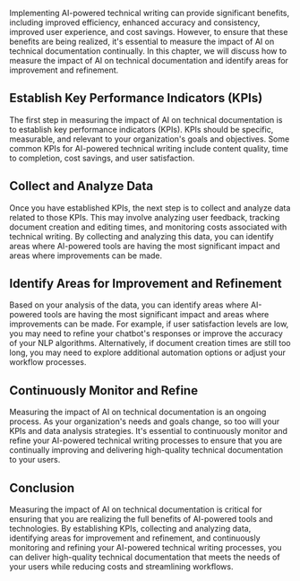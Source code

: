 

Implementing AI-powered technical writing can provide significant benefits, including improved efficiency, enhanced accuracy and consistency, improved user experience, and cost savings. However, to ensure that these benefits are being realized, it's essential to measure the impact of AI on technical documentation continually. In this chapter, we will discuss how to measure the impact of AI on technical documentation and identify areas for improvement and refinement.

Establish Key Performance Indicators (KPIs)
-------------------------------------------

The first step in measuring the impact of AI on technical documentation is to establish key performance indicators (KPIs). KPIs should be specific, measurable, and relevant to your organization's goals and objectives. Some common KPIs for AI-powered technical writing include content quality, time to completion, cost savings, and user satisfaction.

Collect and Analyze Data
------------------------

Once you have established KPIs, the next step is to collect and analyze data related to those KPIs. This may involve analyzing user feedback, tracking document creation and editing times, and monitoring costs associated with technical writing. By collecting and analyzing this data, you can identify areas where AI-powered tools are having the most significant impact and areas where improvements can be made.

Identify Areas for Improvement and Refinement
---------------------------------------------

Based on your analysis of the data, you can identify areas where AI-powered tools are having the most significant impact and areas where improvements can be made. For example, if user satisfaction levels are low, you may need to refine your chatbot's responses or improve the accuracy of your NLP algorithms. Alternatively, if document creation times are still too long, you may need to explore additional automation options or adjust your workflow processes.

Continuously Monitor and Refine
-------------------------------

Measuring the impact of AI on technical documentation is an ongoing process. As your organization's needs and goals change, so too will your KPIs and data analysis strategies. It's essential to continuously monitor and refine your AI-powered technical writing processes to ensure that you are continually improving and delivering high-quality technical documentation to your users.

Conclusion
----------

Measuring the impact of AI on technical documentation is critical for ensuring that you are realizing the full benefits of AI-powered tools and technologies. By establishing KPIs, collecting and analyzing data, identifying areas for improvement and refinement, and continuously monitoring and refining your AI-powered technical writing processes, you can deliver high-quality technical documentation that meets the needs of your users while reducing costs and streamlining workflows.
